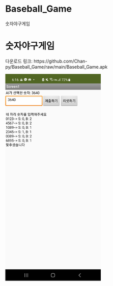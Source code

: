 # Baseball_Game
숫자야구게임

<h1>숫자야구게임</h1>
<p>다운로드 링크: https://github.com/Chan-py/Baseball_Game/raw/main/Baseball_Game.apk</p>

<img src="https://github.com/Chan-py/Baseball_Game/blob/main/Baseball_Game_Screenshot.jpeg" width="300" height="650">
